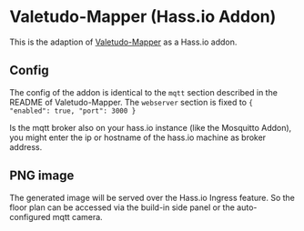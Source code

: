 # Valetudo-Mapper (Hass.io Addon)
This is the adaption of [Valetudo-Mapper](https://github.com/rand256/valetudo-mapper) as a Hass.io addon.

## Config

The config of the addon is identical to the `mqtt` section described in the README of Valetudo-Mapper.
The `webserver` section is fixed to `{ "enabled": true, "port": 3000 }`

Is the mqtt broker also on your hass.io instance (like the Mosquitto Addon), you might enter the ip or hostname of the hass.io machine as broker address.

## PNG image

The generated image will be served over the Hass.io Ingress feature. So the floor plan can be accessed via the build-in side panel or the auto-configured mqtt camera.


